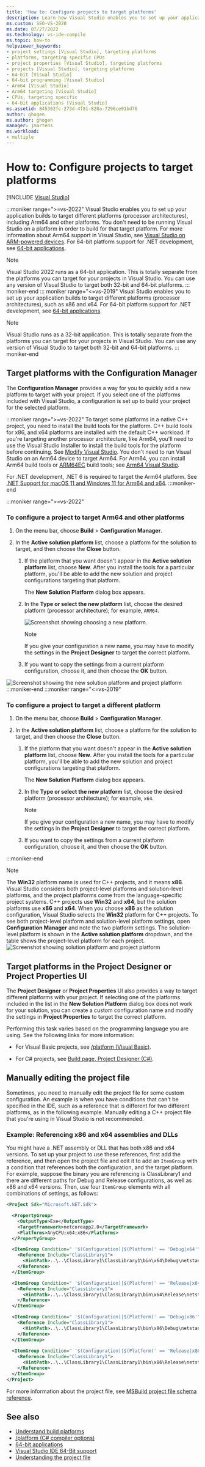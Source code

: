 ```yaml
---
title: 'How to: Configure projects to target platforms'
description: Learn how Visual Studio enables you to set up your applications to target different platforms, including the Arm64 platform.
ms.custom: SEO-VS-2020
ms.date: 07/27/2022
ms.technology: vs-ide-compile
ms.topic: how-to
helpviewer_keywords:
- project settings [Visual Studio], targeting platforms
- platforms, targeting specific CPUs
- project properties [Visual Studio], targeting platforms
- projects [Visual Studio], targeting platforms
- 64-bit [Visual Studio]
- 64-bit programming [Visual Studio]
- Arm64 [Visual Studio]
- Arm64 targeting [Visual Studio]
- CPUs, targeting specific
- 64-bit applications [Visual Studio]
ms.assetid: 845302fc-273d-4f81-820a-7296ce91bd76
author: ghogen
ms.author: ghogen
manager: jmartens
ms.workload:
- multiple
---
```

# How to: Configure projects to target platforms

 [!INCLUDE [Visual Studio](~/includes/applies-to-version/vs-windows-only.md)]

:::moniker range=">=vs-2022"
Visual Studio enables you to set up your application builds to target different platforms (processor architectures), including Arm64 and other platforms. You don't need to be running Visual Studio on a platform in order to build for that target platform. For more information about Arm64 support in Visual Studio, see [Visual Studio on ARM-powered devices](../install/visual-studio-on-arm-devices.md). For 64-bit platform support for .NET development, see [64-bit applications](/dotnet/framework/64-bit-apps).

> [!NOTE]
> Visual Studio 2022 runs as a 64-bit application. This is totally separate from the platforms you can target for your projects in Visual Studio. You can use any version of Visual Studio to target both 32-bit and 64-bit platforms.
::: moniker-end
::: moniker range="<=vs-2019"
Visual Studio enables you to set up your application builds to target different platforms (processor architectures), such as x86 and x64. For 64-bit platform support for .NET development, see [64-bit applications](/dotnet/framework/64-bit-apps).

> [!NOTE]
> Visual Studio runs as a 32-bit application. This is totally separate from the platforms you can target for your projects in Visual Studio. You can use any version of Visual Studio to target both 32-bit and 64-bit platforms.
::: moniker-end

## Target platforms with the Configuration Manager

The **Configuration Manager** provides a way for you to quickly add a new platform to target with your project. If you select one of the platforms included with Visual Studio, a configuration is set up to build your project for the selected platform.

:::moniker range=">=vs-2022"
To target some platforms in a native C++ project, you need to install the build tools for the platform. C++ build tools for x86, and x64 platforms are installed with the default C++ workload. If you're targeting another processor architecture, like Arm64, you'll need to use the Visual Studio Installer to install the build tools for the platform before continuing. See [Modify Visual Studio](../install/modify-visual-studio.md). You don't need to run Visual Studio on an Arm64 device to target Arm64. For Arm64, you can install Arm64 build tools or [ARM64EC](/windows/arm/arm64ec) build tools; see [Arm64 Visual Studio](https://devblogs.microsoft.com/visualstudio/arm64-visual-studio/).

For .NET development, .NET 6 is required to target the Arm64 platform. See [.NET Support for macOS 11 and Windows 11 for Arm64 and x64](https://github.com/dotnet/sdk/issues/22380).
:::moniker-end

:::moniker range=">=vs-2022"
### To configure a project to target Arm64 and other platforms

1. On the menu bar, choose **Build** > **Configuration Manager**.

1. In the **Active solution platform** list, choose a  platform for the solution to target, and then choose the **Close** button.

    1. If the platform that you want doesn't appear in the **Active solution platform** list, choose **New**. After you install the tools for a particular platform, you'll be able to add the new solution and project configurations targeting that platform.

         The **New Solution Platform** dialog box appears.

    1. In the **Type or select the new platform** list, choose the desired platform (processor architecture); for example, `ARM64`.

        ![Screenshot showing choosing a new platform.](./media/vs-2022/choose-arm64-platform.png)

        > [!NOTE]
        > If you give your configuration a new name, you may have to modify the settings in the **Project Designer** to target the correct platform.

    1. If you want to copy the settings from a current platform configuration, choose it, and then choose the **OK** button.

![Screenshot showing the new solution platform and project platform](./media/vs-2022/created-arm64-platform-configuration.png)
:::moniker-end
:::moniker range="<=vs-2019"
### To configure a project to target a different platform

1. On the menu bar, choose **Build** > **Configuration Manager**.

1. In the **Active solution platform** list, choose a  platform for the solution to target, and then choose the **Close** button.

    1. If the platform that you want doesn't appear in the **Active solution platform** list, choose **New**. After you install the tools for a particular platform, you'll be able to add the new solution and project configurations targeting that platform.

         The **New Solution Platform** dialog box appears.

    1. In the **Type or select the new platform** list, choose the desired platform (processor architecture); for example, `x64`.

        > [!NOTE]
        > If you give your configuration a new name, you may have to modify the settings in the **Project Designer** to target the correct platform.

    1. If you want to copy the settings from a current platform configuration, choose it, and then choose the **OK** button.

:::moniker-end

> [!NOTE]
> The **Win32** platform name is used for C++ projects, and it means **x86**. Visual Studio considers both project-level platforms and solution-level platforms, and the project platforms come from the language-specific project systems. C++ projects use **Win32** and **x64**, but the solution platforms use **x86** and **x64**. When you choose **x86** as the solution configuration, Visual Studio selects the **Win32** platform for C++ projects. To see both project-level platform and solution-level platform settings, open **Configuration Manager** and note the two platform settings. The solution-level platform is shown in the **Active solution platform** dropdown, and the table shows the project-level platform for each project.
> ![Screenshot showing solution platform and project platform](media/project-platform-win32.png)

## Target platforms in the Project Designer or Project Properties UI

The **Project Designer** or **Project Properties** UI also provides a way to target different platforms with your project. If selecting one of the platforms included in the list in the **New Solution Platform** dialog box does not work for your solution, you can create a custom configuration name and modify the settings in **Project Properties** to target the correct platform.

Performing this task varies based on the programming language you are using. See the following links for more information:

- For Visual Basic projects, see [/platform (Visual Basic)](/dotnet/visual-basic/reference/command-line-compiler/platform).

- For C# projects, see [Build page, Project Designer (C#)](../ide/reference/build-page-project-designer-csharp.md).

## Manually editing the project file

Sometimes, you need to manually edit the project file for some custom configuration. An example is when you have conditions that can't be specified in the IDE, such as a reference that is different for two different platforms, as in the following example. Manually editing a C++ project file that you're using in Visual Studio is not recommended.

### Example: Referencing x86 and x64 assemblies and DLLs

You might have a .NET assembly or DLL that has both x86 and x64 versions. To set up your project to use these references, first add the reference, and then open the project file and edit it to add an `ItemGroup` with a condition that references both the configuration, and the target platform.  For example, suppose the binary you are referencing is ClassLibrary1 and there are different paths for Debug and Release configurations, as well as x86 and x64 versions.  Then, use four `ItemGroup` elements with all combinations of settings, as follows:

```xml
<Project Sdk="Microsoft.NET.Sdk">

  <PropertyGroup>
    <OutputType>Exe</OutputType>
    <TargetFramework>netcoreapp2.0</TargetFramework>
    <Platforms>AnyCPU;x64;x86</Platforms>
  </PropertyGroup>

  <ItemGroup Condition=" '$(Configuration)|$(Platform)' == 'Debug|x64'">
    <Reference Include="ClassLibrary1">
      <HintPath>..\..\ClassLibrary1\ClassLibrary1\bin\x64\Debug\netstandard2.0\ClassLibrary1.dll</HintPath>
    </Reference>
  </ItemGroup>

  <ItemGroup Condition=" '$(Configuration)|$(Platform)' == 'Release|x64'">
    <Reference Include="ClassLibrary1">
      <HintPath>..\..\ClassLibrary1\ClassLibrary1\bin\x64\Release\netstandard2.0\ClassLibrary1.dll</HintPath>
    </Reference>
  </ItemGroup>

  <ItemGroup Condition=" '$(Configuration)|$(Platform)' == 'Debug|x86'">
    <Reference Include="ClassLibrary1">
      <HintPath>..\..\ClassLibrary1\ClassLibrary1\bin\x86\Debug\netstandard2.0\ClassLibrary1.dll</HintPath>
    </Reference>
  </ItemGroup>
  
  <ItemGroup Condition=" '$(Configuration)|$(Platform)' == 'Release|x86'">
    <Reference Include="ClassLibrary1">
      <HintPath>..\..\ClassLibrary1\ClassLibrary1\bin\x86\Release\netstandard2.0\ClassLibrary1.dll</HintPath>
    </Reference>
  </ItemGroup>
</Project>
```

For more information about the project file, see [MSBuild project file schema reference](../msbuild/msbuild-project-file-schema-reference.md).

## See also

- [Understand build platforms](../ide/understanding-build-platforms.md)
- [/platform (C# compiler options)](/dotnet/csharp/language-reference/compiler-options/platform-compiler-option)
- [64-bit applications](/dotnet/framework/64-bit-apps)
- [Visual Studio IDE 64-Bit support](../ide/visual-studio-ide-64-bit-support.md)
- [Understanding the project file](/aspnet/web-forms/overview/deployment/web-deployment-in-the-enterprise/understanding-the-project-file)

